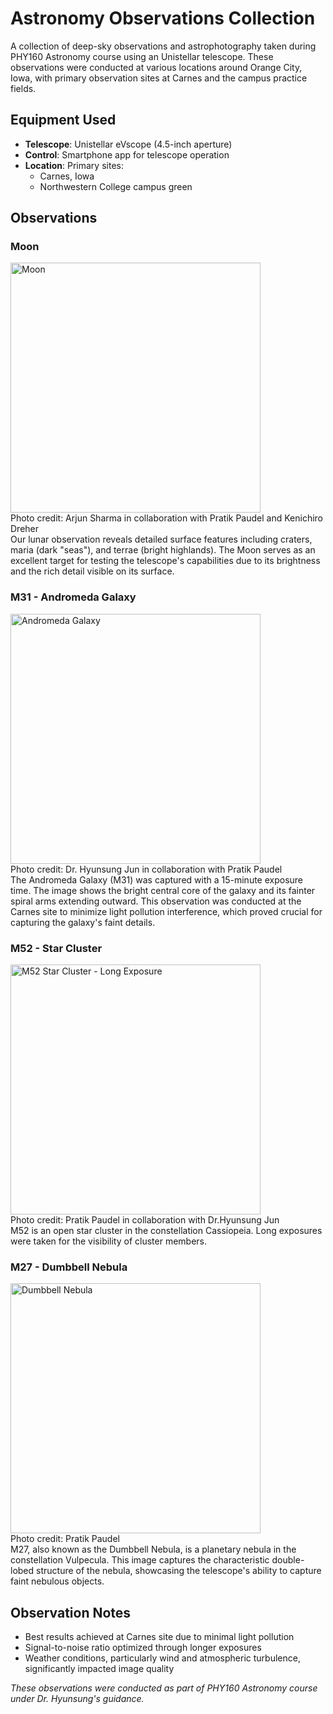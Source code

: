 ﻿# Astronomy Observations Collection

A collection of deep-sky observations and astrophotography taken during PHY160 Astronomy course using an Unistellar telescope. These observations were conducted at various locations around Orange City, Iowa, with primary observation sites at Carnes and the campus practice fields.

## Equipment Used
- **Telescope**: Unistellar eVscope (4.5-inch aperture)
- **Control**: Smartphone app for telescope operation
- **Location**: Primary sites:
  - Carnes, Iowa
  - Northwestern College campus green

## Observations

### Moon
<img src="images/Moon.png" alt="Moon" width="400"/><br>
Photo credit: Arjun Sharma in collaboration with Pratik Paudel and Kenichiro Dreher <br>
Our lunar observation reveals detailed surface features including craters, maria (dark "seas"), and terrae (bright highlands). The Moon serves as an excellent target for testing the telescope's capabilities due to its brightness and the rich detail visible on its surface.

### M31 - Andromeda Galaxy
<img src="images/M31-andromeda-unistellar.png" alt="Andromeda Galaxy" width="400"/><br>
Photo credit: Dr. Hyunsung Jun in collaboration with Pratik Paudel<br>
The Andromeda Galaxy (M31) was captured with a 15-minute exposure time. The image shows the bright central core of the galaxy and its fainter spiral arms extending outward. This observation was conducted at the Carnes site to minimize light pollution interference, which proved crucial for capturing the galaxy's faint details.

### M52 - Star Cluster
<img src="images/M52-long-exposure-unistellar.png" alt="M52 Star Cluster - Long Exposure" width="400"/><br>
Photo credit: Pratik Paudel in collaboration with Dr.Hyunsung Jun<br>
M52 is an open star cluster in the constellation Cassiopeia. Long exposures were taken for the visibility of cluster members.

### M27 - Dumbbell Nebula
<img src="images/M27-Dumbbell-Nebula.png" alt="Dumbbell Nebula" width="400"/><br>
Photo credit: Pratik Paudel<br>
M27, also known as the Dumbbell Nebula, is a planetary nebula in the constellation Vulpecula. This image captures the characteristic double-lobed structure of the nebula, showcasing the telescope's ability to capture faint nebulous objects.

## Observation Notes
- Best results achieved at Carnes site due to minimal light pollution
- Signal-to-noise ratio optimized through longer exposures
- Weather conditions, particularly wind and atmospheric turbulence, significantly impacted image quality

*These observations were conducted as part of PHY160 Astronomy course under Dr. Hyunsung's guidance.*